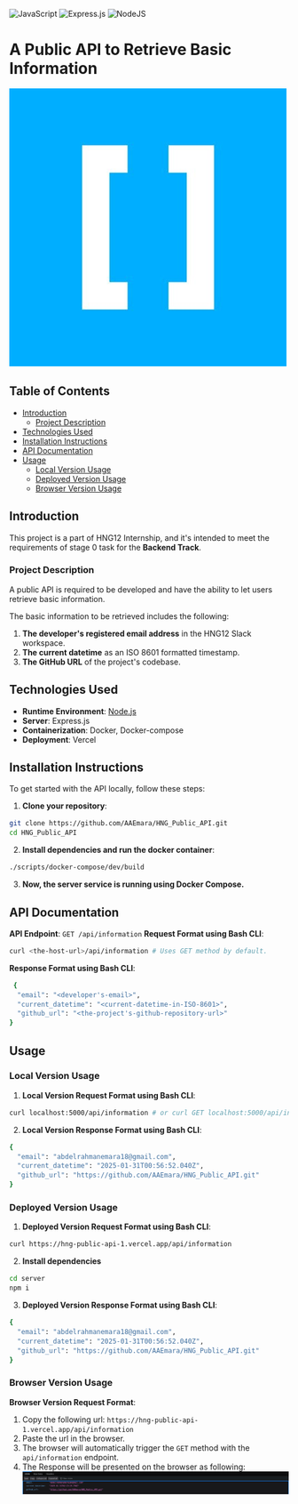 ![JavaScript](https://img.shields.io/badge/JavaScript-F7DF1E?logo=javascript&logoColor=000) ![Express.js](https://img.shields.io/badge/Express.js-%23404d59.svg?logo=express&logoColor=%2361DAFB) ![NodeJS](https://img.shields.io/badge/Node.js-6DA55F?logo=node.js&logoColor=white)
# A Public API to Retrieve Basic Information
![HNG Logo](/assets/images/hng.jpg)

## Table of Contents
- [Introduction](#introduction)
  - [Project Description](#project-description)
- [Technologies Used](#technologies-used)
- [Installation Instructions](#installation-instructions)
- [API Documentation](#api-documentation)
- [Usage](#usage)
  - [Local Version Usage](#local-version-usage)
  - [Deployed Version Usage](#deployed-version-usage)
  - [Browser Version Usage](#browser-version-usage)

## Introduction
This project is a part of HNG12 Internship, and it's intended to meet the
requirements of stage 0 task for the **Backend Track**.

### Project Description
A public API is required to be developed and have the ability to let users
retrieve basic information.

The basic information to be retrieved includes the following:
  1. **The developer's registered email address** in the HNG12 Slack workspace.
  2. **The current datetime** as an ISO 8601 formatted timestamp.
  3. **The GitHub URL** of the project's codebase.

## Technologies Used
- **Runtime Environment**: [Node.js](https://hng.tech/hire/nodejs-developers)
- **Server**: Express.js
- **Containerization**: Docker, Docker-compose
- **Deployment**: Vercel

## Installation Instructions
To get started with the API locally, follow these steps:

1. **Clone your repository**:
  ```bash
  git clone https://github.com/AAEmara/HNG_Public_API.git
  cd HNG_Public_API
  ```
2. **Install dependencies and run the docker container**:
  ```bash
  ./scripts/docker-compose/dev/build
  ```
3. **Now, the server service is running using Docker Compose.**

## API Documentation
**API Endpoint**: `GET /api/information`
**Request Format using Bash CLI**:
  ```bash
  curl <the-host-url>/api/information # Uses GET method by default.
  ```
**Response Format using Bash CLI**:
  ```bash
   {
    "email": "<developer's-email>",
    "current_datetime": "<current-datetime-in-ISO-8601>",
    "github_url": "<the-project's-github-repository-url>"
  }
  ```

## Usage
### Local Version Usage
1. **Local Version Request Format using Bash CLI**:
  ```bash
  curl localhost:5000/api/information # or curl GET localhost:5000/api/information
  ```
2. **Local Version Response Format using Bash CLI**:
  ```bash 
  {
    "email": "abdelrahmanemara18@gmail.com",
    "current_datetime": "2025-01-31T00:56:52.040Z",
    "github_url": "https://github.com/AAEmara/HNG_Public_API.git"
  }
  ```

### Deployed Version Usage
1. **Deployed Version Request Format using Bash CLI**:
  ```bash
  curl https://hng-public-api-1.vercel.app/api/information
  ```
2. **Install dependencies**
  ```bash
  cd server
  npm i
  ```
3. **Deployed Version Response Format using Bash CLI**:
  ```bash 
  {
    "email": "abdelrahmanemara18@gmail.com",
    "current_datetime": "2025-01-31T00:56:52.040Z",
    "github_url": "https://github.com/AAEmara/HNG_Public_API.git"
  }
  ```

### Browser Version Usage
**Browser Version Request Format**:
1. Copy the following url: `https://hng-public-api-1.vercel.app/api/information`
2. Paste the url in the browser.
3. The browser will automatically trigger the `GET` method with the `api/information` endpoint.
4. The Response will be presented on the browser as following:
![JSON response representation on the browser](/assets/images/json-response-browser.png)
